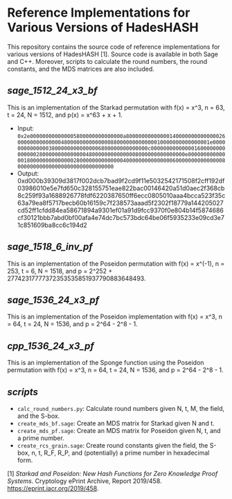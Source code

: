 # Reference Implementations for Various Versions of HadesHASH
This repository contains the source code of reference implementations for various versions of HadesHASH [1]. Source code is available in both Sage and C++. Moreover, scripts to calculate the round numbers, the round constants, and the MDS matrices are also included.

## *sage_1512_24_x3_bf*
This is an implementation of the Starkad permutation with f(x) = x^3, n = 63, t = 24, N = 1512, and p(x) = x^63 + x + 1.
- Input:
`0x2e000000000000005800000000000000a8000000000000014000000000000002600000000000000480000000000000088000000000000010000000000000001e0000000000000038000000000000006800000000000000c000000000000001600000000000000280000000000000048000000000000008000000000000000e00000000000000180000000000000028000000000000004000000000000000600000000000000080000000000000008000000000000000`
- Output:
0xd000b39309d3817f002dcb7bad9f2cd9f11e5032542171508f2cff192df03986010e5e7fd650c328155751eae822bac00146420a51d0aec2f368cb8c259f93a1688926778fdf6220387650ff6ecc0805010aaa4bcca523f35c63a79ea8f5717becb60b16159c7f238573aaad5f2302f18779a144205027cd52ff1cfdd84ea58671894a9301ef01a91d9fcc9370f0e804b14f5874686cf30121bbb7abd0bf00afa4e74dc7bc573bdc64be06f5935233e09cd3e71c851609ba8cc6c194d2

## *sage_1518_6_inv_pf*
This is an implementation of the Poseidon permutation with f(x) = x^(-1), n = 253, t = 6, N = 1518, and p = 2^252 + 27742317777372353535851937790883648493.

## *sage_1536_24_x3_pf*
This is an implementation of the Poseidon implementation with f(x) = x^3, n = 64, t = 24, N = 1536, and p = 2^64 - 2^8 - 1.

## *cpp_1536_24_x3_pf*
This is an implementation of the Sponge function using the Poseidon permutation with f(x) = x^3, n = 64, t = 24, N = 1536, and p = 2^64 - 2^8 - 1.

## *scripts*
- `calc_round_numbers.py`: Calculate round numbers given N, t, M, the field, and the S-box.
- `create_mds_bf.sage`: Create an MDS matrix for Starkad given N and t.
- `create_mds_pf.sage`: Create an MDS matrix for Poseidon given N, t, and a prime number.
- `create_rcs_grain.sage`: Create round constants given the field, the S-box, n, t, R_F, R_P, and (potentially) a prime number in hexadecimal form.

[1] *Starkad and Poseidon: New Hash Functions for Zero Knowledge Proof Systems*. Cryptology ePrint Archive, Report 2019/458. https://eprint.iacr.org/2019/458.